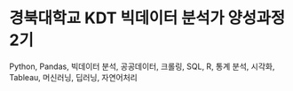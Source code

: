 # 경북대학교 KDT 빅데이터 분석가 양성과정 2기
Python, Pandas, 빅데이터 분석, 공공데이터, 크롤링, SQL, R, 통계 분석, 시각화, Tableau, 머신러닝, 딥러닝, 자연어처리
